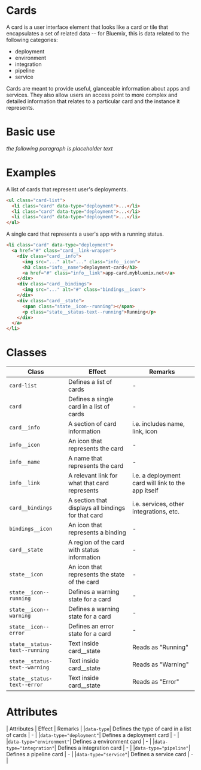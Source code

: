 # Cards

A card is a user interface element that looks like a card or tile that encapsulates a set of related data -- for Bluemix, this is data related to the following categories:

- deployment
- environment
- integration
- pipeline
- service

Cards are meant to provide useful, glanceable information about apps and services.
They also allow users an access point to more complex and detailed information that relates to a particular card and the instance it represents.

# Basic use

*the following paragraph is placeholder text*

# Examples

A list of cards that represent user's deployments.

```html
<ul class="card-list">
  <li class="card" data-type="deployment">...</li>
  <li class="card" data-type="deployment">...</li>
  <li class="card" data-type="deployment">...</li>
</ul>
```

A single card that represents a user's app with a running status.

```html
<li class="card" data-type="deployment">
  <a href="#" class="card__link-wrapper">
    <div class="card__info">
      <img src="..." alt="..." class="info__icon">
      <h3 class="info__name">deployment-card</h3>
      <a href="#" class="info__link">app-card.mybluemix.net</a>
    </div>
    <div class="card__bindings">
      <img src="..." alt="#" class="bindings__icon">
    </div>
    <div class="card__state">
      <span class="state__icon--running"></span>
      <p class="state__status-text--running">Running</p>
    </div>
  </a>
</li>
```

# Classes

| Class | Effect | Remarks |
|-----------|--------|---------|
|`card-list`| Defines a list of cards | - |
|`card`| Defines a single card in a list of cards | - |
|`card__info`| A section of card information | i.e. includes name, link, icon |
|`info__icon`| An icon that represents the card | - |
|`info__name`| A name that represents the card | - |
|`info__link`| A relevant link for what that card represents | i.e. a deployment card will link to the app itself |
|`card__bindings`| A section that displays all bindings for that card | i.e. services, other integrations, etc. |
|`bindings__icon`| An icon that represents a binding | - |
|`card__state`| A region of the card with status information | - |
|`state__icon`| An icon that represents the state of the card | - |
|`state__icon--running`| Defines a warning state for a card | - |
|`state__icon--warning`| Defines a warning state for a card | - |
|`state__icon--error`| Defines an error state for a card | - |
|`state__status-text--running`| Text inside card__state | Reads as "Running" |
|`state__status-text--warning`| Text inside card__state | Reads as "Warning" |
|`state__status-text--error`| Text inside card__state | Reads as "Error" |

# Attributes

| Attributes | Effect | Remarks |
|`data-type`| Defines the type of card in a list of cards | - |
|`data-type="deployment"`| Defines a deployment card | - |
|`data-type="environment"`| Defines a environment card | - |
|`data-type="integration"`| Defines a integration card | - |
|`data-type="pipeline"`| Defines a pipeline card | - |
|`data-type="service"`| Defines a service card | - |
